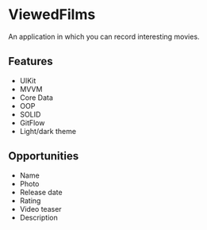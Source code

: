 # ViewedFilms

An application in which you can record interesting movies.


## Features

- UIKit
- MVVM
- Core Data
- OOP
- SOLID
- GitFlow
- Light/dark theme

## Opportunities

- Name
- Photo
- Release date
- Rating
- Video teaser
- Description
